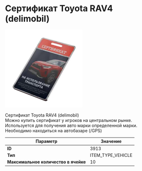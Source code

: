 # Сертификат Toyota RAV4 (delimobil)

![Item Image](../img/3913.webp?raw=true)

Сертификат Toyota RAV4 (delimobil)<br>Можно купить сертификат у игроков на центральном рынке.<br>Используется для получения авто марки определенной марки.<br>Необходимо находиться на автобазаре (/GPS)


| Параметр | Значение |
|----------|----------|
| **ID** | 3913 |
| **Тип** | ITEM_TYPE_VEHICLE |
| **Максимальное количество в ячейке** | 10 |

